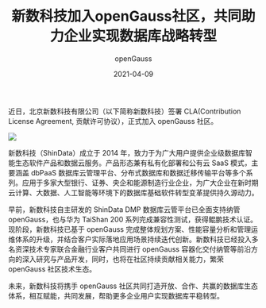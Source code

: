 ﻿---
title: '新数科技加入openGauss社区，共同助力企业实现数据库战略转型'
date: '2021-04-09'
tags: ['theme']
banner: '/category/news/2021-04-09/detail.png'
category: 'news'
author: 'openGauss'
summary: '新数科技签署CLA，正式加入openGauss 社区。'
---

近日，北京新数科技有限公司（以下简称新数科技）签署 CLA(Contribution License Agreement, 贡献许可协议），正式加入 openGauss 社区。

<img src="/zh/news/2021-04-09/detail.png" >

新数科技（ShinData）成立于 2014 年，致力于为广大用户提供企业级数据库智能生态软件产品和数据云服务。产品形态兼有私有化部署和公有云 SaaS 模式，主要涵盖 dbPaaS 数据库云管理平台、分布式数据库和数据迁移传输平台等多个系列。应用于多家大型银行、证券、央企和能源制造行业企业，为广大企业在新时期云计算、大数据、人工智能等环境下的数据库基础软件转型变革提供持久源动力。

早前，新数科技自主研发的 ShinData DMP 数据库云管平台已全面支持纳管 openGauss，也与华为 TaiShan 200 系列完成兼容性测试，获得鲲鹏技术认证。现阶段，新数科技已基于 openGauss 完成整体规划方案、性能容量分析和管理运维体系的升级，并结合客户实际落地应用场景持续迭代创新。新数科技已经投入多名资深技术专家联合金融行业客户共同进行 openGauss 容器化交付纳管等前沿方向的深入研究与产品开发，同时，也将在社区持续贡献相关能力，繁荣 openGauss 社区技术生态。

未来，新数科技将携手 openGauss 社区共同打造开放、合作、共赢的数据库生态体系，相互赋能，共同发展，帮助更多企业用户实现数据库平稳转型。
